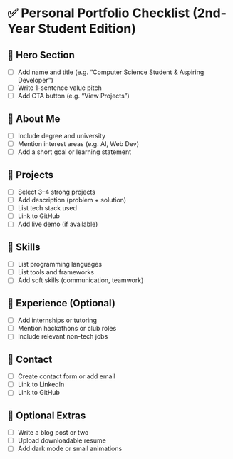 # ✅ Personal Portfolio Checklist (2nd-Year Student Edition)

## 🔹 Hero Section
- [ ] Add name and title (e.g. “Computer Science Student & Aspiring Developer”)
- [ ] Write 1-sentence value pitch
- [ ] Add CTA button (e.g. “View Projects”)

## 🔹 About Me
- [ ] Include degree and university
- [ ] Mention interest areas (e.g. AI, Web Dev)
- [ ] Add a short goal or learning statement

## 🔹 Projects
- [ ] Select 3–4 strong projects
- [ ] Add description (problem + solution)
- [ ] List tech stack used
- [ ] Link to GitHub
- [ ] Add live demo (if available)

## 🔹 Skills
- [ ] List programming languages
- [ ] List tools and frameworks
- [ ] Add soft skills (communication, teamwork)

## 🔹 Experience (Optional)
- [ ] Add internships or tutoring
- [ ] Mention hackathons or club roles
- [ ] Include relevant non-tech jobs

## 🔹 Contact
- [ ] Create contact form or add email
- [ ] Link to LinkedIn
- [ ] Link to GitHub

## 🔹 Optional Extras
- [ ] Write a blog post or two
- [ ] Upload downloadable resume
- [ ] Add dark mode or small animations
